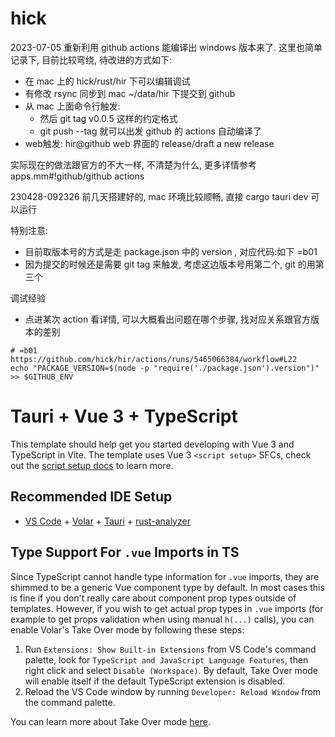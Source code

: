# hick

2023-07-05 重新利用 github actions 能编译出 windows 版本来了.  这里也简单记录下, 目前比较弯绕, 待改进的方式如下:

* 在 mac 上的 hick/rust/hir 下可以编辑调试
* 有修改 rsync 同步到 mac ~/data/hir 下提交到 github
* 从 mac 上面命令行触发:
  - 然后 git tag v0.0.5 这样的约定格式
  - git push --tag 就可以出发 github 的 actions 自动编译了
* web触发: hir@github web 界面的 release/draft a new release 

实际现在的做法跟官方的不大一样, 不清楚为什么, 更多详情参考 apps.mm#!github/github actions

230428-092326 前几天搭建好的, mac 环境比较顺畅, 直接 cargo tauri dev 可以运行

特别注意:

  * 目前取版本号的方式是走 package.json 中的 version , 对应代码:如下 =b01
  * 因为提交的时候还是需要 git tag 来触发, 考虑这边版本号用第二个, git 的用第三个

调试经验

  * 点进某次 action 看详情, 可以大概看出问题在哪个步骤, 找对应关系跟官方版本的差别
  
```shell
# =b01 https://github.com/hick/hir/actions/runs/5465066384/workflow#L22 
echo "PACKAGE_VERSION=$(node -p "require('./package.json').version")" >> $GITHUB_ENV
```

# Tauri + Vue 3 + TypeScript

This template should help get you started developing with Vue 3 and TypeScript in Vite. The template uses Vue 3 `<script setup>` SFCs, check out the [script setup docs](https://v3.vuejs.org/api/sfc-script-setup.html#sfc-script-setup) to learn more.

## Recommended IDE Setup

- [VS Code](https://code.visualstudio.com/) + [Volar](https://marketplace.visualstudio.com/items?itemName=Vue.volar) + [Tauri](https://marketplace.visualstudio.com/items?itemName=tauri-apps.tauri-vscode) + [rust-analyzer](https://marketplace.visualstudio.com/items?itemName=rust-lang.rust-analyzer)

## Type Support For `.vue` Imports in TS

Since TypeScript cannot handle type information for `.vue` imports, they are shimmed to be a generic Vue component type by default. In most cases this is fine if you don't really care about component prop types outside of templates. However, if you wish to get actual prop types in `.vue` imports (for example to get props validation when using manual `h(...)` calls), you can enable Volar's Take Over mode by following these steps:

1. Run `Extensions: Show Built-in Extensions` from VS Code's command palette, look for `TypeScript and JavaScript Language Features`, then right click and select `Disable (Workspace)`. By default, Take Over mode will enable itself if the default TypeScript extension is disabled.
2. Reload the VS Code window by running `Developer: Reload Window` from the command palette.

You can learn more about Take Over mode [here](https://github.com/johnsoncodehk/volar/discussions/471).
